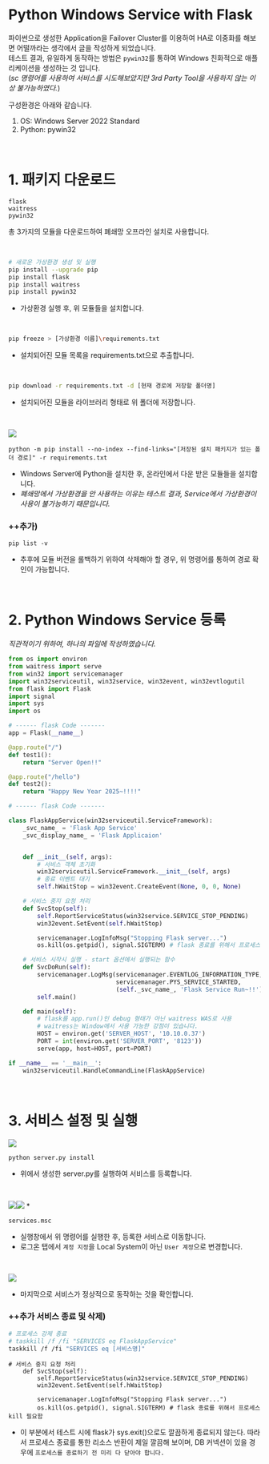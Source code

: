# Python Windows Service with Flask

파이썬으로 생성한 Application을 Failover Cluster를 이용하여 HA로 이중화를 해보면 어떨까라는 생각에서 글을 작성하게 되었습니다.   
테스트 결과, 유일하게 동작하는 방법은 `pywin32`를 통하여 Windows 친화적으로 애플리케이션을 생성하는 것 입니다.  
(_sc 명령어를 사용하여 서비스를 시도해보았지만 3rd Party Tool을 사용하지 않는 이상 불가능하였다._)

구성환경은 아래와 같습니다.  
1. OS: Windows Server 2022 Standard
2. Python: pywin32

</br> 

# 1. 패키지 다운로드

```
flask
waitress
pywin32
```

총 3가지의 모듈을 다운로드하여 폐쇄망 오프라인 설치로 사용합니다.

</br>

```bash
# 새로운 가상환경 생성 및 실행
pip install --upgrade pip
pip install flask
pip install waitress
pip install pywin32
```
* 가상환경 실행 후, 위 모듈들을 설치합니다.

</br>

```bash
pip freeze > [가상환경 이름]\requirements.txt
```
* 설치되어진 모듈 목록을 requirements.txt으로 추출합니다.

</br>

```bash
pip download -r requirements.txt -d [현재 경로에 저장할 폴더명]
```
* 설치되어진 모듈을 라이브러리 형태로 위 폴더에 저장합니다.

</br>

![](./MD_Images/02_01001.jpg)
```
python -m pip install --no-index --find-links="[저장된 설치 패키지가 있는 폴더 경로]" -r requirements.txt
```
* Windows Server에 Python을 설치한 후, 온라인에서 다운 받은 모듈들을 설치합니다.
* _폐쇄망에서 가상환경을 안 사용하는 이유는 테스트 결과, Service에서 가상환경이 사용이 불가능하기 때문입니다._

### ++추가)

```
pip list -v
```
* 추후에 모듈 버전을 롤백하기 위하여 삭제해야 할 경우, 위 명령어를 통하여 경로 확인이 가능합니다.

</br>

# 2. Python Windows Service 등록

_직관적이기 위하여, 하나의 파일에 작성하였습니다._
```py
from os import environ
from waitress import serve
from win32 import servicemanager
import win32serviceutil, win32service, win32event, win32evtlogutil
from flask import Flask
import signal
import sys
import os

# ------ flask Code -------
app = Flask(__name__)

@app.route("/")
def test1():
    return "Server Open!!"

@app.route("/hello")
def test2():
    return "Happy New Year 2025~!!!!"

# ------ flask Code -------

class FlaskAppService(win32serviceutil.ServiceFramework):
    _svc_name_ = 'Flask App Service'
    _svc_display_name_ = 'Flask Applicaion'


    def __init__(self, args):
        # 서비스 객체 초기화
        win32serviceutil.ServiceFramework.__init__(self, args)
        # 종료 이벤트 대기
        self.hWaitStop = win32event.CreateEvent(None, 0, 0, None)

    # 서비스 중지 요청 처리
    def SvcStop(self):
        self.ReportServiceStatus(win32service.SERVICE_STOP_PENDING)
        win32event.SetEvent(self.hWaitStop)

        servicemanager.LogInfoMsg("Stopping Flask server...")
        os.kill(os.getpid(), signal.SIGTERM) # flask 종료를 위해서 프로세스 kill 필요함

    # 서비스 시작시 실행 - start 옵션에서 실행되는 함수
    def SvcDoRun(self):
        servicemanager.LogMsg(servicemanager.EVENTLOG_INFORMATION_TYPE,
                              servicemanager.PYS_SERVICE_STARTED,
                              (self._svc_name_, 'Flask Service Run~!!'))
        self.main()

    def main(self):
        # flask를 app.run()인 debug 형태가 아닌 waitress WAS로 사용
        # waitress는 Window에서 사용 가능한 강점이 있습니다.
        HOST = environ.get('SERVER_HOST', '10.10.0.37')
        PORT = int(environ.get('SERVER_PORT', '8123'))
        serve(app, host=HOST, port=PORT)

if __name__ == '__main__':
    win32serviceutil.HandleCommandLine(FlaskAppService)
```

</br>

# 3. 서비스 설정 및 실행

![](./MD_Images/02_03001.jpg)
```
python server.py install
```
* 위에서 생성한 server.py를 실행하여 서비스를 등록합니다.

</br>

![](./MD_Images/02_03002.jpg)![](./MD_Images/02_03003.jpg)
*
```
services.msc
```
* 실행창에서 위 명령어를 실행한 후, 등록한 서비스로 이동합니다.
* 로그온 탭에서 `계정 지정`을 Local System이 아닌 `User 계정`으로 변경합니다.

</br>

![](./MD_Images/02_03004.jpg)
* 마지막으로 서비스가 정상적으로 동작하는 것을 확인합니다.

### ++추가 서비스 종료 및 삭제)

```bash
# 프로세스 강제 종료
# taskkill /f /fi "SERVICES eq FlaskAppService"
taskkill /f /fi "SERVICES eq [서비스명]"
```

```
# 서비스 중지 요청 처리
    def SvcStop(self):
        self.ReportServiceStatus(win32service.SERVICE_STOP_PENDING)
        win32event.SetEvent(self.hWaitStop)

        servicemanager.LogInfoMsg("Stopping Flask server...")
        os.kill(os.getpid(), signal.SIGTERM) # flask 종료를 위해서 프로세스 kill 필요함
```
* 이 부분에서 테스트 시에 flask가 sys.exit()으로도 깔끔하게 종료되지 않는다. 따라서 프로세스 종료를 통한 리소스 반환이 제일 깔끔해 보이며, DB 커넥션이 있을 경우에 `프로세스를 종료하기 전 미리 다 닫아야 합니다.`